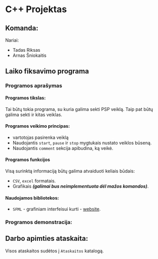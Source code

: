 # C++ Projektas
## Komanda: 
Nariai:
- Tadas Riksas
- Arnas Šniokaitis
## Laiko fiksavimo programa
### Programos aprašymas
#### Programos tikslas:
Tai būtų tokia programa, su kuria galima sekti PSP veiklą. Taip pat būtų galima sekti ir kitas veiklas. 

#### Programos veikimo principas:
* vartotojas pasirenka veiklą
* Naudojantis `start`, `pause` ir `stop` mygtukais nustato veiklos būseną.
* Naudojantis `comment` sekcija apibudina, ką veikė.

#### Programos funkcijos
Visą surinktą informaciją būtų galima atvaiduoti keliais būdais:
* `CSV`, `excel` formatais.
* Grafikais ***(galimai bus neimplementuota dėl mažos komandos)***. 

#### Naudojamos bibliotekos:
* `SFML` - grafiniam interfeisui kurti - [website](https://www.sfml-dev.org/). 

### Programos demonstracija:


## Darbo apimties ataskaita:
Visos ataskaitos sudėtos į `Ataskaitos` katalogą.
